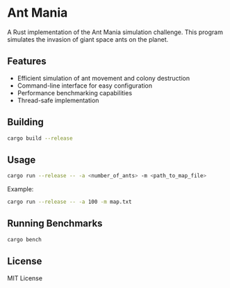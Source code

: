 # Ant Mania

A Rust implementation of the Ant Mania simulation challenge. This program simulates the invasion of giant space ants on the planet.

## Features

- Efficient simulation of ant movement and colony destruction
- Command-line interface for easy configuration
- Performance benchmarking capabilities
- Thread-safe implementation

## Building

```bash
cargo build --release
```

## Usage

```bash
cargo run --release -- -a <number_of_ants> -m <path_to_map_file>
```

Example:
```bash
cargo run --release -- -a 100 -m map.txt
```

## Running Benchmarks

```bash
cargo bench
```

## License

MIT License 